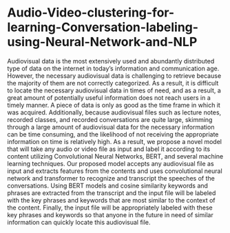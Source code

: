 # Audio-Video-clustering-for-learning-Conversation-labeling-using-Neural-Network-and-NLP

Audiovisual data is the most extensively used and abundantly distributed type of data on the internet in today’s information and communication age. However, the necessary audiovisual data is challenging to retrieve because the majority of them are not correctly categorized. As a result, it is difficult to locate the necessary audiovisual data in times of need, and as a result, a great amount of potentially useful information does not reach users in a timely manner. A piece of data is only as good as the time frame in which it was acquired. Additionally, because audiovisual files such as lecture notes, recorded classes, and recorded conversations are quite large, skimming through a large amount of audiovisual data for the necessary information can be time consuming, and the likelihood of not receiving the appropriate information on time is relatively high. As a result, we propose a novel model that will take any audio or video file as input and label it according to its content utilizing Convolutional Neural Networks, BERT, and several machine learning techniques. Our proposed model accepts any audiovisual file as input and extracts features from the contents and uses convolutional neural network and transformer to recognize and transcript the speeches of the conversations. Using BERT models and cosine similarity keywords and phrases are extracted from the transcript and the input file will be labeled with the key phrases and keywords that are most similar to the context of the content. Finally, the input file will be appropriately labeled with these key phrases and keywords so that anyone in the future in need of similar information can quickly locate this audiovisual file.
